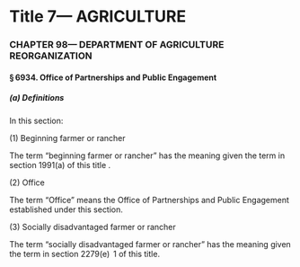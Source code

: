 
# Title 7— AGRICULTURE
### CHAPTER 98— DEPARTMENT OF AGRICULTURE REORGANIZATION
#### § 6934. Office of Partnerships and Public Engagement
##### (a) Definitions

In this section:

(1) Beginning farmer or rancher

The term “beginning farmer or rancher” has the meaning given the term in section 1991(a) of this title .

(2) Office

The term “Office” means the Office of Partnerships and Public Engagement established under this section.

(3) Socially disadvantaged farmer or rancher

The term “socially disadvantaged farmer or rancher” has the meaning given the term in section 2279(e)  1 of this title.
